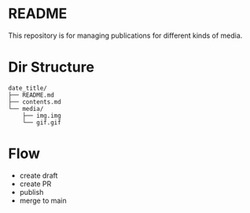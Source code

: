 # README

This repository is for managing publications for different kinds of media.


# Dir Structure

```
date_title/
├── README.md
├── contents.md
└── media/
    ├── img.img
    └── gif.gif
```

# Flow
- create draft
- create PR
- publish
- merge to main
